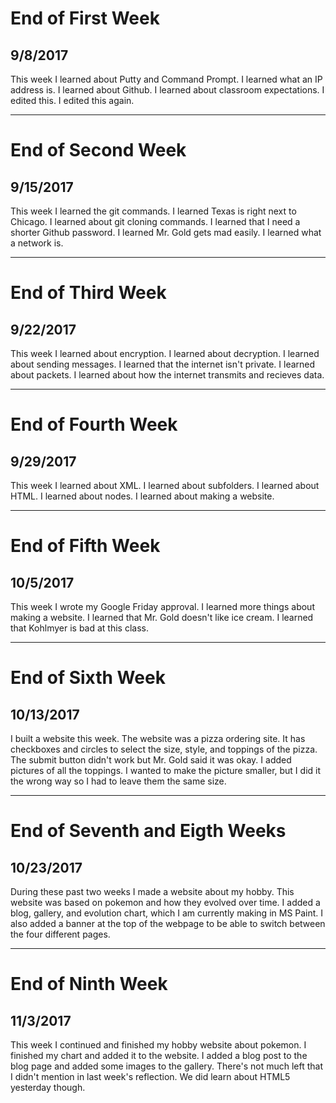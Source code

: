 # End of First Week
## 9/8/2017
This week I learned about Putty and Command Prompt. I learned what an IP address is. I learned about Github. I learned about classroom expectations.
I edited this. I edited this again.

---

# End of Second Week
## 9/15/2017
This week I learned the git commands. I learned Texas is right next to Chicago.
I learned about git cloning commands. I learned that I need a shorter Github
password. I learned Mr. Gold gets mad easily. I learned what a network is.

---

# End of Third Week
## 9/22/2017
This week I learned about encryption. I learned about decryption. I learned about sending messages. I learned that the internet isn't private. I learned
about packets. I learned about how the internet transmits and recieves data.

---

# End of Fourth Week
## 9/29/2017
This week I learned about XML. I learned about subfolders. I learned about 
HTML. I learned about nodes. I learned about making a website.

---

# End of Fifth Week
## 10/5/2017
This week I wrote my Google Friday approval. I learned more things about making a website. I learned that Mr. Gold doesn't like ice cream. 
I learned that Kohlmyer is bad at this class.

---

# End of Sixth Week
## 10/13/2017
I built a website this week. The website was a pizza ordering site. It has checkboxes and circles to select the size, style, and toppings of the pizza.
The submit button didn't work but Mr. Gold said it was okay. I added pictures of all the toppings. I wanted to make the picture smaller, but I did it the
wrong way so I had to leave them the same size.

---

# End of Seventh and Eigth Weeks
## 10/23/2017 
During these past two weeks I made a website about my hobby. This website was
based on pokemon and how they evolved over time. I added a blog, gallery, and
evolution chart, which I am currently making in MS Paint. I also added a
banner at the top of the webpage to be able to switch between the four 
different pages.

---

# End of Ninth Week
## 11/3/2017
This week I continued and finished my hobby website about pokemon. I finished 
my chart and added it to the website. I added a blog post to the blog page and
added some images to the gallery. There's not much left that I didn't mention 
in last week's reflection. We did learn about HTML5 yesterday though.
